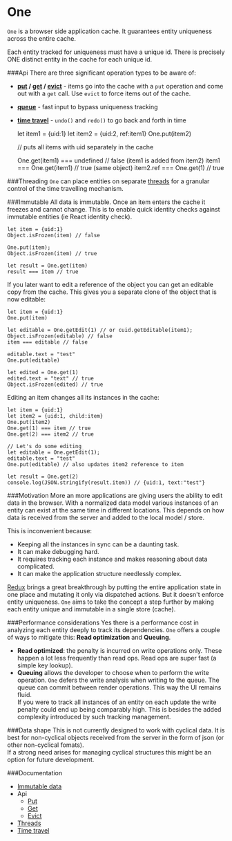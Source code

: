 # One

```One``` is a browser side application cache. It guarantees entity uniqueness across the entire cache. 

Each entity tracked for uniqueness must have a unique id. There is precisely ONE distinct entity in the cache for each unique id.

###Api
There are three significant operation types to be aware of:
* **[put](https://maierson.gitbooks.io/one/content/put.html) / [get](https://maierson.gitbooks.io/one/content/get.html) / [evict](https://maierson.gitbooks.io/one/content/evict.html)** - items go into the cache with a ```put``` operation and come out with a ```get``` call. Use ```evict``` to force items out of the cache.
* **[queue](https://maierson.gitbooks.io/one/content/queue.html)** - fast input to bypass uniqueness tracking
* **[time travel](https://maierson.gitbooks.io/one/content/time_travel.html)** - ```undo()``` and ```redo()``` to go back and forth in time

    let item1 = {uid:1}
    let item2 = {uid:2, ref:item1}
    One.put(item2)
    
    // puts all items with uid separately in the cache
    
    One.get(item1) === undefined // false (item1 is added from item2)
    item1 === One.get(item1) // true (same object)
    item2.ref === One.get(1) // true


###Threading
```One``` can place entities on separate [threads](https://maierson.gitbooks.io/one/content/threads.html) for a granular control of the time travelling mechanism.

###Immutable 
All data is immutable. Once an item enters the cache it freezes and cannot change. This is to enable quick identity checks against immutable entities (ie React identity check). 

    let item = {uid:1}
    Object.isFrozen(item) // false
    
    One.put(item);
    Object.isFrozen(item) // true
    
    let result = One.get(item)
    result === item // true

If you later want to edit a reference of the object you can get an editable copy from the cache. This gives you a separate clone of the object that is now editable:

    let item = {uid:1}
    One.put(item)
    
    let editable = One.getEdit(1) // or cuid.getEditable(item1);
    Object.isFrozen(editable) // false
    item === editable // false
    
    editable.text = "test"
    One.put(editable)
    
    let edited = One.get(1)
    edited.text = "text" // true
    Object.isFrozen(edited) // true

Editing an item changes all its instances in the cache:

    let item = {uid:1}
    let item2 = {uid:1, child:item}
    One.put(item2)
    One.get(1) === item // true
    One.get(2) === item2 // true
    
    // Let's do some editing
    let editable = One.getEdit(1);
    editable.text = "test"
    One.put(editable) // also updates item2 reference to item
    
    let result = One.get(2)
    console.log(JSON.stringify(result.item)) // {uid:1, text:"test"}


###Motivation
More an more applications are giving users the ability to edit data in the browser. 
With a normalized data model various instances of an entity can exist at the same time in different locations. This depends on how data is received from the server and added to the local model / store. 

This is inconvenient because: 
* Keeping all the instances in sync can be a daunting task. 
* It can make debugging hard. 
* It requires tracking each instance and makes reasoning about data complicated. 
* It can make the application structure needlessly complex.

[Redux](https://github.com/reactjs/redux) brings a great breakthrough by putting the entire application state in one place and mutating it only via dispatched actions. But it doesn't enforce entity uniqueness. ```One``` aims to take the concept a step further by making each entity unique and immutable in a single store (cache).

###Performance considerations
Yes there is a performance cost in analyzing each entity deeply to track its dependencies. ```One``` offers a couple of ways to mitigate this: **Read optimization** and **Queuing**. 
* **Read optimized**: the penalty is incurred on write operations only. These happen a lot less frequently than read ops. Read ops are super fast (a simple key lookup).
* **Queuing** allows the developer to choose when to perform the write operation. ```One``` defers the write analysis when writing to the queue. The queue can commit between render operations. This way the UI remains fluid.   
If you were to track all instances of an entity on each update the write penalty could end up being comparably high. This is besides the added complexity introduced by such tracking management.

###Data shape
This is not currently designed to work with cyclical data. It is best for non-cyclical objects received from the server in the form of json (or other non-cyclical fomats).  
If a strong need arises for managing cyclical structures this might be an option for future development.

###Documentation
* [Immutable data](https://maierson.gitbooks.io/one/content/immutable_data.html)
* Api
  * [Put](https://maierson.gitbooks.io/one/content/put.html)
  * [Get](https://maierson.gitbooks.io/one/content/get.html)
  * [Evict](https://maierson.gitbooks.io/one/content/evict.html)
* [Threads](https://maierson.gitbooks.io/one/content/threads.html)
* [Time travel](https://maierson.gitbooks.io/one/content/time_travel.html)

    
